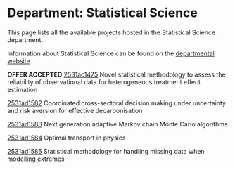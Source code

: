 # Department: **Statistical Science**

This page lists all the available projects hosted in the Statistical Science department.

Information about Statistical Science can be found on the [departmental website](https://www.ucl.ac.uk/statistics)

**OFFER ACCEPTED** [2531ac1475](../projects/2531ac1475.md) Novel statistical methodology to assess the reliability of observational data for heterogeneous treatment effect estimation

[2531ad1582](../projects/2531ad1582.md) Coordinated cross-sectoral decision making under uncertainty and risk aversion for effective decarbonisation

[2531ad1583](../projects/2531ad1583.md) Next generation adaptive Markov chain Monte Carlo algorithms

[2531ad1584](../projects/2531ad1584.md) Optimal transport in physics

[2531ad1585](../projects/2531ad1585.md) Statistical methodology for handling missing data when modelling extremes

